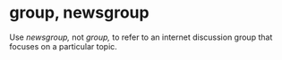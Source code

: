 # group, newsgroup

Use *newsgroup,* not *group,* to refer to an internet discussion group that focuses on a particular topic. 
